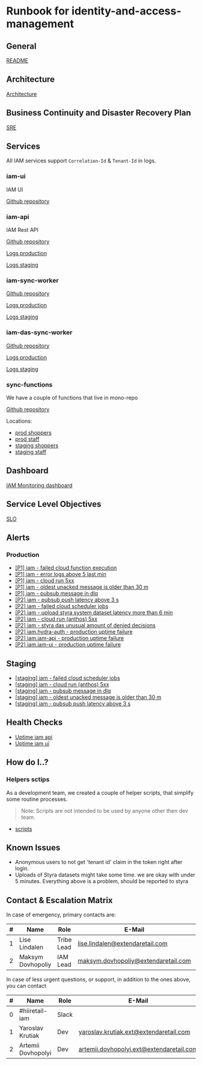 # Runbook for identity-and-access-management

## General

[README](./internal/README.md)

## Architecture

[Architecture](./internal/README.md)

## Business Continuity and Disaster Recovery Plan

[SRE](./internal/SRE.md)

## Services

All IAM services support `Correlation-Id` & `Tenant-Id` in logs.

### iam-ui

IAM UI

[Github repository](https://github.com/extenda/hiiretail-engineering-iam-ui-new)

### iam-api

IAM Rest API

[Github repository](https://github.com/extenda/hiiretail-engineering-iam-api)

[Logs production](https://console.cloud.google.com/anthos/run/detail/cluster/europe-west1/k8s-cluster/iam-api/iam-api/logs?project=engineering-prod-5e3f)

[Logs staging](https://console.cloud.google.com/anthos/run/detail/cluster/europe-west1/k8s-cluster/iam-api/iam-api/logs?project=engineering-staging-8ec1)

### iam-sync-worker

[Github repository](https://github.com/extenda/hiiretail-engineering-iam-sync-worker)

[Logs production](https://console.cloud.google.com/anthos/run/detail/cluster/europe-west1/k8s-cluster/iam-sync-worker/iam-sync-worker/logs?project=engineering-prod-5e3f)

[Logs staging](https://console.cloud.google.com/anthos/run/detail/cluster/europe-west1/k8s-cluster/iam-sync-worker/iam-sync-worker/logs?project=engineering-staging-8ec1)

### iam-das-sync-worker

[Github repository](https://github.com/extenda/hiiretail-engineering-iam-das-sync-worker)

[Logs production](https://console.cloud.google.com/anthos/run/detail/cluster/europe-west1/k8s-cluster/iam-das-sync-worker/iam-das-sync-worker/logs?project=engineering-prod-5e3f)

[Logs staging](https://console.cloud.google.com/anthos/run/detail/cluster/europe-west1/k8s-cluster/iam-das-sync-worker/iam-das-sync-worker/logs?project=engineering-staging-8ec1)

### sync-functions

We have a couple of functions that live in mono-repo

[Github repository](https://github.com/extenda/hiiretail-engineering-iam-sync-function)

Locations: 
- [prod shoppers](https://console.cloud.google.com/functions/list?env=gen1&project=hiidentity-shoppers)
- [prod staff](https://console.cloud.google.com/functions/list?env=gen1&project=hiidentity-staff)
- [staging shoppers](https://console.cloud.google.com/functions/list?env=gen1&project=hiidentity-shoppers-staging)
- [staging staff](https://console.cloud.google.com/functions/list?env=gen1&project=hiidentity-staff-staging)

## Dashboard

[IAM Monitoring dashboard](https://console.cloud.google.com/monitoring/dashboards/builder/010207f1-2548-440f-b630-6ad90b8462cc?project=engineering-prod-5e3f&dashboardBuilderState=%257B%2522editModeEnabled%2522:false%257D&timeDomain=1h)

## Service Level Objectives

[SLO](./internal/SRE.md#SLO)

## Alerts

### Production

- [[P1] iam - failed cloud function execution](https://console.cloud.google.com/monitoring/alerting/policies/4120286768099657257?project=engineering-prod-5e3f)
- [[P1] iam - error logs above 5 last min](https://console.cloud.google.com/monitoring/alerting/policies/8499721844428083102?project=engineering-prod-5e3f)
- [[P1] iam - cloud run 5xx](https://console.cloud.google.com/monitoring/alerting/policies/10229589768744303761?project=engineering-prod-5e3f)
- [[P1] iam - oldest unacked message is older than 30 m](https://console.cloud.google.com/monitoring/alerting/policies/16840498693342649951?project=engineering-prod-5e3f)
- [[P1] iam - pubsub message in dlq](https://console.cloud.google.com/monitoring/alerting/policies/15077983622807156309?project=engineering-prod-5e3f)
- [[P2] iam - pubsub push latency above 3 s](https://console.cloud.google.com/monitoring/alerting/policies/6744172967171065197?project=engineering-prod-5e3f)
- [[P2] iam - failed cloud scheduler jobs](https://console.cloud.google.com/monitoring/alerting/policies/621752483381358264?project=engineering-prod-5e3f)
- [[P2] iam - upload styra system dataset latency more than 6 min ](https://console.cloud.google.com/monitoring/alerting/policies/10235727237491441717?project=engineering-prod-5e3f)
- [[P2] iam - cloud run (anthos) 5xx](https://console.cloud.google.com/monitoring/alerting/policies/3079864150620300493?project=engineering-prod-5e3f)
- [[P2] iam - styra das unusual amount of denied decisions](https://console.cloud.google.com/monitoring/alerting/policies/16420261040249396952?project=engineering-prod-5e3f)
- [[P2] iam.hydra-auth - production uptime failure](https://console.cloud.google.com/monitoring/alerting/policies/12284037483711202557?project=engineering-prod-5e3f)
- [[P2] iam.iam-api - production uptime failure](https://console.cloud.google.com/monitoring/alerting/policies/9271639656293007233?project=engineering-prod-5e3f)
- [[P2] iam.iam-ui - production uptime failure](https://console.cloud.google.com/monitoring/alerting/policies/14258000284687716004?project=engineering-prod-5e3f)

## Staging

- [[staging] iam - failed cloud scheduler jobs](https://console.cloud.google.com/monitoring/alerting/policies/6506883447855915797?project=engineering-staging-8ec1)
- [[staging] iam - cloud run (anthos) 5xx](https://console.cloud.google.com/monitoring/alerting/policies/14594656430068746810?project=engineering-staging-8ec1)
- [[staging] iam - pubsub message in dlq](https://console.cloud.google.com/monitoring/alerting/policies/11240766820744596911?project=engineering-staging-8ec1)
- [[staging] iam - oldest unacked message is older than 30 m](https://console.cloud.google.com/monitoring/alerting/policies/15113978084708498908?project=engineering-staging-8ec1)
- [[staging] iam - pubsub push latency above 3 s](https://console.cloud.google.com/monitoring/alerting/policies/16746321163288586612?project=engineering-staging-8ec1)

## Health Checks

- [Uptime iam api](https://console.cloud.google.com/monitoring/uptime/iam-api-production?project=engineering-prod-5e3f)
- [Uptime iam ui](https://console.cloud.google.com/monitoring/uptime/iam-ui-production?project=engineering-prod-5e3f)

## How do I..?

### Helpers sctips

As a development team, we created a couple of helper scripts,
that simplify some routine processes.

> Note: Scripts are not intended to be used by anyone other then dev team.

- [scripts](../../scripts)

## Known Issues

- Anonymous users to not get 'tenant id' claim in the token right after login.
- Uploads of Styra datasets might take some time. we are okay with under 5 minutes.
Everything above is a problem, should be reported to styra

## Contact & Escalation Matrix

In case of emergency, primary contacts are:

| #   | Name               | Role       | E-Mail                                   | Phone         |
| --- | ------------------ | ---------- | ---------------------------------------- | ------------- |
| 1   | Lise Lindalen      | Tribe Lead | lise.lindalen@extendaretail.com          | +4795143157   |
| 2   | Maksym Dovhopoliy  | IAM Lead   | maksym.dovhopoliy@extendaretail.com      | +380505442287 |

In case of less urgent questions, or support, in addition to the ones above, you can contact

| #   | Name               | Role       | E-Mail                                   |
| --- | ------------------ | ---------- | ---------------------------------------- |
| 0   | #hiiretail-iam     | Slack      |                                          |
| 1   | Yaroslav Krutiak   | Dev        | yaroslav.krutiak.ext@extendaretail.com   |
| 2   | Artemii Dovhopolyi | Dev        | artemii.dovhopolyi.ext@extendaretail.com |

